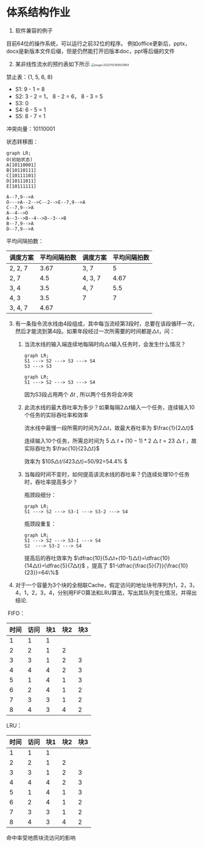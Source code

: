# 体系结构作业


1. 软件兼容的例子

目前64位的操作系统，可以运行之前32位的程序。
例如office更新后，pptx，docx是新版本文件后缀，但是仍然能打开旧版本doc，ppt等后缀的文件

2. 某非线性流水的预约表如下所示
   <img src="https://s1.vika.cn/space/2022/11/12/5adb9ff8f2ab4373b77ef13e1371f107" alt="image-20221112164503954" style="zoom:50%;" />

禁止表：{1, 5, 6, 8}

- S1: 9 - 1 = 8
- S2: 3 - 2 = 1， 8 - 2 = 6， 8 - 3 = 5
- S3: 0
- S4: 6 - 5 = 1
- S5: 8 - 7 = 1

冲突向量：10110001

状态转移图：

```mermaid
graph LR;
O(初始状态)
A[10110001]
B[10110111]
C[10111101]
D[10111011]
E[10111111]

A--7,9-->A
O--->A--2-->C--2-->E--7,9-->A
C--7,9-->A
A--4-->D
A--3-->B--4-->D--3-->B
B--7,9-->A
D--7,9-->A
```

平均间隔拍数：

| 调度方案 | 平均间隔拍数 | 调度方案 | 平均间隔拍数 |
| -------- | ------------ | -------- | ------------ |
| 2, 2, 7  | 3.67         | 3, 7     | 5            |
| 2, 7     | 4.5          | 4, 3, 7  | 4.67         |
| 3, 4     | 3.5          | 4, 7     | 5.5          |
| 4, 3     | 3.5          | 7        | 7            |
| 3, 4, 7  | 4.67         |          |              |



3. 有一条指令流水线由4段组成，其中每当流经第3段时，总要在该段循环一次，然后才能流到第4段。如果年段经过一次所需要的时间都是△t，问：

   1. 当流水线的输入端连续地每隔时向△t输入任务时，会发生什么情况？

      ```mermaid
      graph LR;
      S1 ---> S2 ---> S3 ---> S4
      S3 ---> S3
      ```

      ```mermaid
      graph LR;
      S1 ---> S2 ---> S3 ---> S4
      ```

      因为S3段占用两个 $\Delta t$ , 所以两个任务将会冲突

   2. 此流水线的最大吞吐率为多少？如果每隔2△t输入一个任务，连续输入10个任务的实际吞吐率和效率

      流水线中最慢一段所需的时间为2△t，故最大吞吐率为 $\frac{1}{2△t}$

      连续输入10个任务，所需总时间为 $5△t+(10-1)*2△t=23△t$ ，故实际吞吐为 $\frac{10}{23△t}$

      效率为 $10*5△t/(4*23△t)=50/92=54.4\% $

   3. 当每段时间不变时，如何提高该流水线的吞吐率？仍连续处理10个任务时，吞吐率提高多少？

      瓶颈段细分：
      ```mermaid
      graph LR;
      S1 ---> S2 ---> S3-1 ---> S3-2 ---> S4
      ```

      瓶颈段重复：

      ```mermaid
      graph LR;
      S1 ---> S2 ---> S3-1 ---> S4
      S2  ---> S3-2 ---> S4
      ```

      提高后的吞吐效率为 $\dfrac{10}{5△t+(10-1)△t}=\dfrac{10}{14△t}=\dfrac{5}{7△t}$ ，提高了 $1-\dfrac{\frac{5}{7}}{\frac{10}{23}}=64\%$





4. 对于一个容量为3个块的全相联Cache，假定访问的地址块号序列为1，2，3，4，1，2，3，4，分别用FIFO算法和LRU算法，写出其队列变化情况，并得出结论.

​	FIFO：

| 时间 | 访问 | 块1  | 块2  | 块3  |
| ---- | ---- | ---- | ---- | ---- |
| 1    | 1    | 1    |      |      |
| 2    | 2    | 1    | 2    |      |
| 3    | 3    | 1    | 2    | 3    |
| 4    | 4    | 4    | 2    | 3    |
| 5    | 1    | 4    | 1    | 3    |
| 6    | 2    | 4    | 1    | 2    |
| 7    | 3    | 3    | 1    | 2    |
| 8    | 4    | 3    | 4    | 2    |

LRU：

| 时间 | 访问 | 块1  | 块2  | 块3  |
| ---- | ---- | ---- | ---- | ---- |
| 1    | 1    | 1    |      |      |
| 2    | 2    | 1    | 2    |      |
| 3    | 3    | 1    | 2    | 3    |
| 4    | 4    | 4    | 2    | 3    |
| 5    | 1    | 4    | 1    | 3    |
| 6    | 2    | 4    | 1    | 2    |
| 7    | 3    | 3    | 1    | 2    |
| 8    | 4    | 3    | 4    | 2    |

命中率受地质块流访问的影响